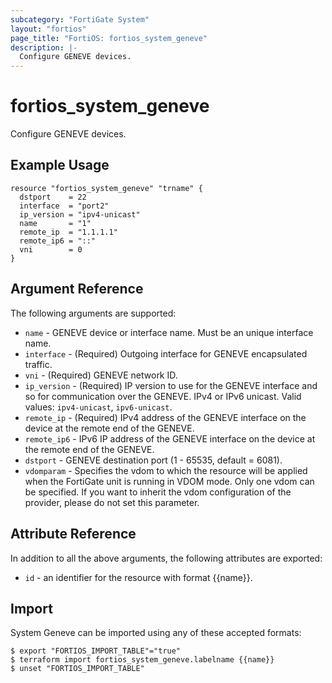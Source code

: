 ```yaml
---
subcategory: "FortiGate System"
layout: "fortios"
page_title: "FortiOS: fortios_system_geneve"
description: |-
  Configure GENEVE devices.
---
```


# fortios_system_geneve
Configure GENEVE devices.

## Example Usage

```hcl
resource "fortios_system_geneve" "trname" {
  dstport    = 22
  interface  = "port2"
  ip_version = "ipv4-unicast"
  name       = "1"
  remote_ip  = "1.1.1.1"
  remote_ip6 = "::"
  vni        = 0
}
```

## Argument Reference

The following arguments are supported:

* `name` - GENEVE device or interface name. Must be an unique interface name.
* `interface` - (Required) Outgoing interface for GENEVE encapsulated traffic.
* `vni` - (Required) GENEVE network ID.
* `ip_version` - (Required) IP version to use for the GENEVE interface and so for communication over the GENEVE. IPv4 or IPv6 unicast. Valid values: `ipv4-unicast`, `ipv6-unicast`.
* `remote_ip` - (Required) IPv4 address of the GENEVE interface on the device at the remote end of the GENEVE.
* `remote_ip6` - IPv6 IP address of the GENEVE interface on the device at the remote end of the GENEVE.
* `dstport` - GENEVE destination port (1 - 65535, default = 6081).
* `vdomparam` - Specifies the vdom to which the resource will be applied when the FortiGate unit is running in VDOM mode. Only one vdom can be specified. If you want to inherit the vdom configuration of the provider, please do not set this parameter.


## Attribute Reference

In addition to all the above arguments, the following attributes are exported:
* `id` - an identifier for the resource with format {{name}}.

## Import

System Geneve can be imported using any of these accepted formats:
```
$ export "FORTIOS_IMPORT_TABLE"="true"
$ terraform import fortios_system_geneve.labelname {{name}}
$ unset "FORTIOS_IMPORT_TABLE"
```
